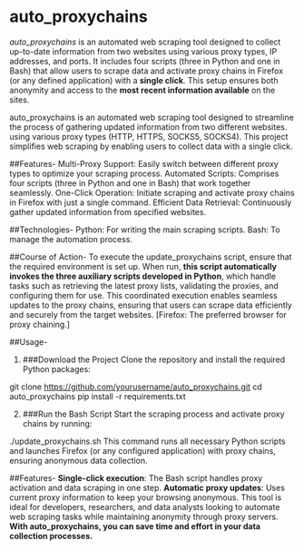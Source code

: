 # **auto_proxychains**
*auto_proxychains* is an automated web scraping tool designed to collect up-to-date information from two websites using various proxy types, IP addresses, and ports. It includes four scripts (three in Python and one in Bash) that allow users to scrape data and activate proxy chains in Firefox (or any defined application) with a **single click**. This setup ensures both anonymity and access to the **most recent information available** on the sites.

auto_proxychains is an automated web scraping tool designed to streamline the process of gathering updated information from two different websites. using various proxy types (HTTP, HTTPS, SOCKS5, SOCKS4). This project simplifies web scraping by enabling users to collect data with a single click.

##Features-
Multi-Proxy Support: Easily switch between different proxy types to optimize your scraping process.
Automated Scripts: Comprises four scripts (three in Python and one in Bash) that work together seamlessly.
One-Click Operation: Initiate scraping and activate proxy chains in Firefox with just a single command.
Efficient Data Retrieval: Continuously gather updated information from specified websites.

##Technologies-
Python: For writing the main scraping scripts.
Bash: To manage the automation process.

##Course of Action-
To execute the update_proxychains script, ensure that the required environment is set up. When run, **this script automatically invokes the three auxiliary scripts developed in Python**, which handle tasks such as retrieving the latest proxy lists, validating the proxies, and configuring them for use. This coordinated execution enables seamless updates to the proxy chains, ensuring that users can scrape data efficiently and securely from the target websites.
[Firefox: The preferred browser for proxy chaining.]

##Usage-
1. ###Download the Project
Clone the repository and install the required Python packages:

git clone https://github.com/yourusername/auto_proxychains.git
cd auto_proxychains
pip install -r requirements.txt

2. ###Run the Bash Script
Start the scraping process and activate proxy chains by running:

./update_proxychains.sh
This command runs all necessary Python scripts and launches Firefox (or any configured application) with proxy chains, ensuring anonymous data collection.

##Features-
**Single-click execution**: The Bash script handles proxy activation and data scraping in one step.
**Automatic proxy updates**: Uses current proxy information to keep your browsing anonymous.
This tool is ideal for developers, researchers, and data analysts looking to automate web scraping tasks while maintaining anonymity through proxy servers.
**With auto_proxychains, you can save time and effort in your data collection processes.**


